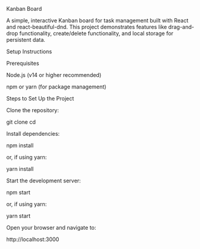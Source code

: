 Kanban Board

A simple, interactive Kanban board for task management built with React and react-beautiful-dnd. This project demonstrates features like drag-and-drop functionality, create/delete functionality, and local storage for persistent data.

Setup Instructions

Prerequisites

Node.js (v14 or higher recommended)

npm or yarn (for package management)

Steps to Set Up the Project

Clone the repository:

git clone <repository-url>
cd <project-folder>

Install dependencies:

npm install

or, if using yarn:

yarn install

Start the development server:

npm start

or, if using yarn:

yarn start

Open your browser and navigate to:

http://localhost:3000

